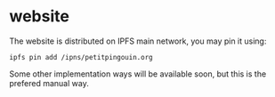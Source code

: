 # website
The website is distributed on IPFS main network, you may pin it using:

`ipfs pin add /ipns/petitpingouin.org`

Some other implementation ways will be available soon, but this is the prefered manual way.
